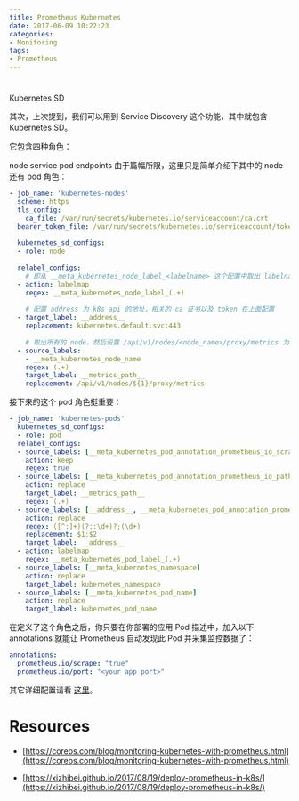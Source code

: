```yaml
---
title: Prometheus Kubernetes
date: 2017-06-09 10:22:23
categories:
- Monitoring
tags:
- Prometheus
---
```


# 




Kubernetes SD

其次，上次提到，我们可以用到 Service Discovery 这个功能，其中就包含 Kubernetes SD。

它包含四种角色：

node
service
pod
endpoints
由于篇幅所限，这里只是简单介绍下其中的 node 还有 pod 角色：
```yaml
- job_name: 'kubernetes-nodes'
  scheme: https
  tls_config:
    ca_file: /var/run/secrets/kubernetes.io/serviceaccount/ca.crt
  bearer_token_file: /var/run/secrets/kubernetes.io/serviceaccount/token
  
  kubernetes_sd_configs:
  - role: node
  
  relabel_configs:
    # 即从 __meta_kubernetes_node_label_<labelname> 这个配置中取出 labelname 以及 value
  - action: labelmap
    regex: __meta_kubernetes_node_label_(.+)
    
    # 配置 address 为 k8s api 的地址，相关的 ca 证书以及 token 在上面配置
  - target_label: __address__
    replacement: kubernetes.default.svc:443
    
    # 取出所有的 node，然后设置 /api/v1/nodes/<node_name>/proxy/metrics 为 metrics path
  - source_labels: 
    - __meta_kubernetes_node_name
    regex: (.+)
    target_label: __metrics_path__
    replacement: /api/v1/nodes/${1}/proxy/metrics
```
接下来的这个 pod 角色挺重要：

```yaml
- job_name: 'kubernetes-pods'
  kubernetes_sd_configs:
  - role: pod
  relabel_configs:
  - source_labels: [__meta_kubernetes_pod_annotation_prometheus_io_scrape]
    action: keep
    regex: true
  - source_labels: [__meta_kubernetes_pod_annotation_prometheus_io_path]
    action: replace
    target_label: __metrics_path__
    regex: (.+)
  - source_labels: [__address__, __meta_kubernetes_pod_annotation_prometheus_io_port]
    action: replace
    regex: ([^:]+)(?::\d+)?;(\d+)
    replacement: $1:$2
    target_label: __address__
  - action: labelmap
    regex: __meta_kubernetes_pod_label_(.+)
  - source_labels: [__meta_kubernetes_namespace]
    action: replace
    target_label: kubernetes_namespace
  - source_labels: [__meta_kubernetes_pod_name]
    action: replace
    target_label: kubernetes_pod_name
```

在定义了这个角色之后，你只要在你部署的应用 Pod 描述中，加入以下 annotations 就能让 Prometheus 自动发现此 Pod 并采集监控数据了：

```yaml
annotations:
  prometheus.io/scrape: "true"
  prometheus.io/port: "<your app port>"
```
其它详细配置请看 [这里](https://github.com/prometheus/prometheus/blob/master/documentation/examples/prometheus-kubernetes.yml)。




# Resources
* [https://coreos.com/blog/monitoring-kubernetes-with-prometheus.html](https://coreos.com/blog/monitoring-kubernetes-with-prometheus.html)

* [https://xizhibei.github.io/2017/08/19/deploy-prometheus-in-k8s/](https://xizhibei.github.io/2017/08/19/deploy-prometheus-in-k8s/)

